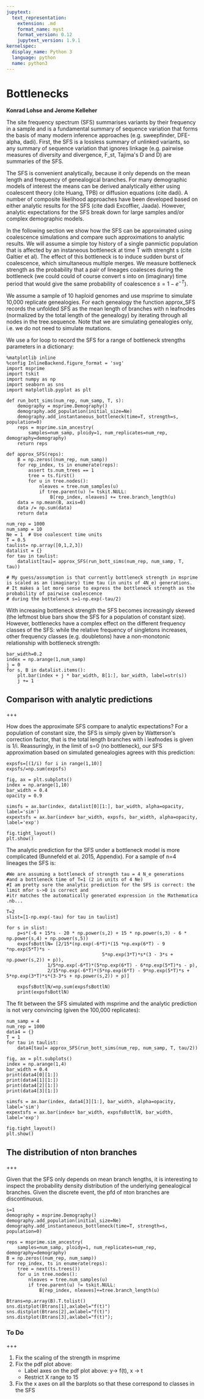 ```yaml
---
jupytext:
  text_representation:
    extension: .md
    format_name: myst
    format_version: 0.12
    jupytext_version: 1.9.1
kernelspec:
  display_name: Python 3
  language: python
  name: python3
---
```


# Bottlenecks

**Konrad Lohse and Jerome Kelleher**

The site frequency spectrum (SFS) summarises variants by their frequency in a sample and is a fundamental summary of sequence variation that forms the basis of many modern inference approaches (e.g. sweepfinder, DFE-alpha, dadi). First, the SFS is a lossless summary of unlinked variants, so any summary of sequence variation that ignores linkage (e.g. pairwise measures of diversity and divergence, F_st, Tajima's D and D) are summaries of the SFS.

The SFS is convenient analytically, because it only depends on the mean length and frequency of genealogical branches. For many demographic models of interest the means can be derived analytically either using coalescent theory (cite Huang, TPB) or diffusion equations (cite dadi). A number of composite likelihood approaches have been developed based on either analytic results for the SFS (cite dadi Excoffier, Jaada). However, analytic expectations for the SFS break down for large samples and/or complex demographic models. 

In the following section we show how the SFS can be approximated using coalescence simulations and compare such approximations to analytic results. We will assume a simple toy history of a single panmictic population that is affected by an instaneous bottleneck at time T with strenght s (cite Galtier et al). The effect of this bottleneck is to induce sudden burst of coalescence, which simultaneous multiple merges. We measure bottleneck strength as the probability that a pair of lineages coalesces during the bottleneck (we could could of course convert s into on (imaginary) time period that would give the same probability of coalescence $s=1-e^{-T}$).

We assume a sample of 10 haploid genomes and use msprime to simulate 10,000 replicate genealogies. For each genealogy the function approx_SFS records the unfolded SFS as the mean length of branches with n leafnodes (normalized by the total length of the genealogy) by iterating through all nodes in the tree.sequence. Note that we are simulating genealogies only, i.e. we do not need to simulate mutations.

We use a for loop to record the SFS for a range of bottleneck strengths parameters in a dictionary:

```{code-cell} ipython3
%matplotlib inline
%config InlineBackend.figure_format = 'svg'
import msprime
import tskit
import numpy as np
import seaborn as sns
import matplotlib.pyplot as plt
```

```{code-cell} ipython3
def run_bott_sims(num_rep, num_samp, T, s):    
    demography = msprime.Demography()
    demography.add_population(initial_size=Ne)
    demography.add_instantaneous_bottleneck(time=T, strength=s, population=0)
    reps = msprime.sim_ancestry(
        samples=num_samp, ploidy=1, num_replicates=num_rep, demography=demography)
    return reps

def approx_SFS(reps):
    B = np.zeros((num_rep, num_samp))
    for rep_index, ts in enumerate(reps):
        assert ts.num_trees == 1
        tree = ts.first()
        for u in tree.nodes():
            nleaves = tree.num_samples(u)
            if tree.parent(u) != tskit.NULL:
                B[rep_index, nleaves] += tree.branch_length(u)    
    data = np.mean(B, axis=0)
    data /= np.sum(data)
    return data

num_rep = 1000
num_samp = 10
Ne = 1  # Use coalescent time units
T = 0.5
taulist= np.array([0,1,2,3])
datalist = {}
for tau in taulist:
    datalist[tau]= approx_SFS(run_bott_sims(num_rep, num_samp, T, tau))
    
# My guess/assumption is that currently bottleneck strength in msprime is scaled as an (imaginary) time tau (in units of 4N_e) generations. 
# It makes a lot more sense to express the bottleneck strength as the probability of pairwise coalescence
# during the bottelenck s=1-np.exp(-tau/2)
```

With increasing bottleneck strength the SFS becomes increasingly skewed (the leftmost blue bars show the SFS for a population of constant size). However, bottlenecks have a complex effect on the different frequency classes of the SFS: while the relative frequency of singletons increases, other frequency classes (e.g. doubletons) have a non-monotonic relationship with bottleneck strength:

```{code-cell} ipython3
bar_width=0.2
index = np.arange(1,num_samp)
j = 0
for s, B in datalist.items():
    plt.bar(index + j * bar_width, B[1:], bar_width, label=str(s))
    j += 1
```

## Comparison with analytic predictions

+++

How does the approximate SFS compare to analytic expectations? For a population of constant size, the SFS is simply given by Watterson's correction factor, that is the total length branches with i leafnodes is given is 1/i. Reassuringly, in the limit of s=0 (no bottleneck), our SFS approximation based on simulated genealogies agrees with this prediction: 

```{code-cell} ipython3
expsfs=[(1/i) for i in range(1,10)]
expsfs/=np.sum(expsfs)

fig, ax = plt.subplots()
index = np.arange(1,10)
bar_width = 0.4
opacity = 0.9

simsfs = ax.bar(index, datalist[0][1:], bar_width, alpha=opacity, label='sim')
expextsfs = ax.bar(index+ bar_width, expsfs, bar_width, alpha=opacity, label='exp')

fig.tight_layout()
plt.show()
```

The analytic prediction for the SFS under a bottleneck model is more complicated (Bunnefeld et al. 2015, Appendix). For a sample of n=4 lineages the SFS is:

```{code-cell} ipython3
#We are assuming a bottleneck of strength tau = 4 N_e generations 
#and a bottleneck time of T=1 (2 in units of 4 Ne)
#I am pretty sure the analytic prediction for the SFS is correct: the limit mfor s->0 is correct and
#itr matches the automatically generated expression in the Mathematica .nb...

T=2
slist=[1-np.exp(-tau) for tau in taulist]

for s in slist:
    p=s*(-6 + 15*s - 20 * np.power(s,2) + 15 * np.power(s,3) - 6 * np.power(s,4) + np.power(s,5))
    expsfsBottlN= [2/15*(np.exp(-6*T)*(15 *np.exp(6*T) - 9 *np.exp(5*T)*s - 
                                   5*np.exp(3*T)*s*(3 - 3*s + np.power(s,2)) + p)),
               1/5*np.exp(-6*T)*(5*np.exp(6*T) - 6*np.exp(5*T)*s - p),
               2/15*np.exp(-6*T)*(5*np.exp(6*T) - 9*np.exp(5*T)*s + 5*np.exp(3*T)*s*(3-3*s + np.power(s,2)) + p)]

    expsfsBottlN/=np.sum(expsfsBottlN)
    print(expsfsBottlN)
```

The fit between the SFS simulated with msprime and the analytic prediction is not very convincing
(given the 100,000 replicates):

```{code-cell} ipython3
num_samp = 4
num_rep = 1000
data4 = {}
T = 1
for tau in taulist:
    data4[tau]= approx_SFS(run_bott_sims(num_rep, num_samp, T, tau/2))
```

```{code-cell} ipython3
fig, ax = plt.subplots()
index = np.arange(1,4)
bar_width = 0.4
print(data4[0][1:])
print(data4[1][1:])
print(data4[2][1:])
print(data4[3][1:])

simsfs = ax.bar(index, data4[3][1:], bar_width, alpha=opacity, label='sim')
expextsfs = ax.bar(index+ bar_width, expsfsBottlN, bar_width, label='exp')

fig.tight_layout()
plt.show()
```

## The distribution of nton branches

+++

Given that the SFS only depends on mean branch lengths, it is interesting to inspect the probability density distribution of the underlying genealogical branches. Given the discrete event, the pfd of nton branches are discontinuous.

```{code-cell} ipython3
s=1
demography = msprime.Demography()
demography.add_population(initial_size=Ne)
demography.add_instantaneous_bottleneck(time=T, strength=s, population=0)

reps = msprime.sim_ancestry(
    samples=num_samp, ploidy=1, num_replicates=num_rep, demography=demography)
B = np.zeros((num_rep, num_samp))
for rep_index, ts in enumerate(reps):
    tree = next(ts.trees())
    for u in tree.nodes():
        nleaves = tree.num_samples(u)
        if tree.parent(u) != tskit.NULL:
            B[rep_index, nleaves]+=tree.branch_length(u)
```

```{code-cell} ipython3
Btrans=np.array(B).T.tolist()
sns.distplot(Btrans[1],axlabel="f(t)")
sns.distplot(Btrans[2],axlabel="f(t)")
sns.distplot(Btrans[3],axlabel="f(t)");
```

### To Do

+++

1) Fix the scaling of the strength in msprime
2) Fix the pdf plot above: 
    - Label axes on the pdf plot above: y-> f(t), x -> t
    - Restrict X range to 15
3) Fix the x axes on all the barplots so that these correspond to classes in the SFS

```{code-cell} ipython3

```

